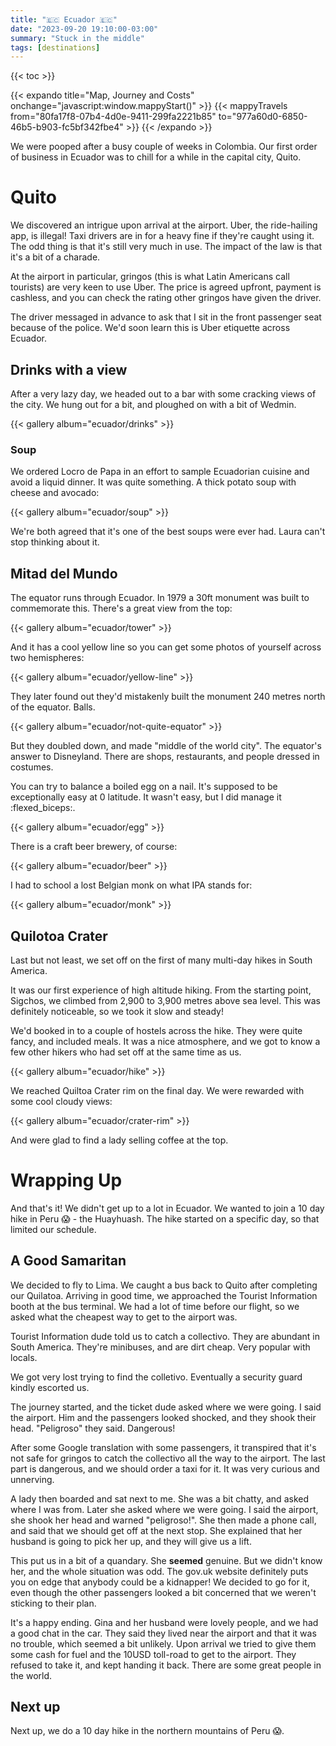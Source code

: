 ```yaml
---
title: "🇪🇨 Ecuador 🇪🇨"
date: "2023-09-20 19:10:00-03:00"
summary: "Stuck in the middle"
tags: [destinations]
---
```


{{< toc >}}

{{< expando title="Map, Journey and Costs" onchange="javascript:window.mappyStart()" >}}
{{< mappyTravels from="80fa17f8-07b4-4d0e-9411-299fa2221b85" to="977a60d0-6850-46b5-b903-fc5bf342fbe4" >}}
{{< /expando >}}

We were pooped after a busy couple of weeks in Colombia. 
Our first order of business in Ecuador was to chill for a while in the capital city, Quito.

# Quito

We discovered an intrigue upon arrival at the airport. Uber, the ride-hailing app, is illegal! Taxi drivers are in for a heavy fine if they're caught using it. The odd thing is that it's still very much in use. The impact of the law is that it's a bit of a charade.

At the airport in particular, gringos (this is what Latin Americans call tourists) are very keen to use Uber. The price is agreed upfront, payment is cashless, and you can check the rating other gringos have given the driver. 

The driver messaged in advance to ask that I sit in the front passenger seat because of the police. We'd soon learn this is Uber etiquette across Ecuador.


## Drinks with a view

After a very lazy day, we headed out to a bar with some cracking views of the city. We hung out for a bit, and ploughed on with a bit of Wedmin.

{{< gallery album="ecuador/drinks" >}}


### Soup

We ordered Locro de Papa in an effort to sample Ecuadorian cuisine and avoid a liquid dinner. It was quite something. A thick potato soup with cheese and avocado:

{{< gallery album="ecuador/soup" >}}

We're both agreed that it's one of the best soups were ever had. Laura can't stop thinking about it.

## Mitad del Mundo

The equator runs through Ecuador. In 1979 a 30ft monument was built to commemorate this. There's a great view from the top:

{{< gallery album="ecuador/tower" >}}

And it has a cool yellow line so you can get some photos of yourself across two hemispheres:

{{< gallery album="ecuador/yellow-line" >}}

They later found out they'd mistakenly built the monument 240 metres north of the equator. Balls. 

{{< gallery album="ecuador/not-quite-equator" >}}

But they doubled down, and made "middle of the world city". The equator's answer to Disneyland. There are shops, restaurants, and people dressed in costumes.

You can try to balance a boiled egg on a nail. It's supposed to be exceptionally easy at 0 latitude. It wasn't easy, but I did manage it :flexed_biceps:.

{{< gallery album="ecuador/egg" >}}

There is a craft beer brewery, of course:

{{< gallery album="ecuador/beer" >}}

I had to school a lost Belgian monk on what IPA stands for:

{{< gallery album="ecuador/monk" >}}

## Quilotoa Crater

Last but not least, we set off on the first of many multi-day hikes in South America.

It was our first experience of high altitude hiking. From the starting point, Sigchos, we climbed from 2,900 to 3,900 metres above sea level. This was definitely noticeable, so we took it slow and steady!

We'd booked in to a couple of hostels across the hike. They were quite fancy, and included meals. It was a nice atmosphere, and we got to know a few other hikers who had set off at the same time as us.

{{< gallery album="ecuador/hike" >}}

We reached Quiltoa Crater rim on the final day. We were rewarded with some cool cloudy views:

{{< gallery album="ecuador/crater-rim" >}}

And were glad to find a lady selling coffee at the top.

# Wrapping Up

And that's it! We didn't get up to a lot in Ecuador. We wanted to join a 10 day hike in Peru :scream: - the Huayhuash. The hike started on a specific day, so that limited our schedule.

## A Good Samaritan

We decided to fly to Lima. We caught a bus back to Quito after  completing our Quilatoa. Arriving in good time, we approached the Tourist Information booth at the bus terminal. We had a lot of time before our flight, so we asked what the cheapest way to get to the airport was.

Tourist Information dude told us to catch a collectivo. They are abundant in South America. They're minibuses, and are dirt cheap. Very popular with locals.

We got very lost trying to find the colletivo. Eventually a security guard kindly escorted us.

The journey started, and the ticket dude asked where we were going. I said the airport. Him and the passengers looked shocked, and they shook their head. "Peligroso" they said. Dangerous!

After some Google translation with some passengers, it transpired that it's not safe for gringos to catch the collectivo all the way to the airport. The last part is dangerous, and we should order a taxi for it. It was very curious and unnerving.

A lady then boarded and sat next to me. She was a bit chatty, and asked where I was from. Later she asked where we were going. I said the airport, she shook her head and warned "peligroso!". She then made a phone call, and said that we should get off at the next stop. She explained that her husband is going to pick her up, and they will give us a lift.

This put us in a bit of a quandary. She **seemed** genuine. But we didn't know her, and the whole situation was odd. The gov.uk website definitely puts you on edge that anybody could be a kidnapper! We decided to go for it, even though  the other passengers looked a bit concerned that we weren't sticking to their plan.

It's a happy ending. Gina and her husband were lovely people, and we had a good chat in the car. They said they lived near the airport and that it was no trouble, which seemed a bit unlikely. Upon arrival we tried to give them some cash for fuel and the 10USD toll-road to get to the airport. They refused to take it, and kept handing it back. There are some great people in the world.

## Next up

Next up, we do a 10 day hike in the northern mountains of Peru :scream:.

